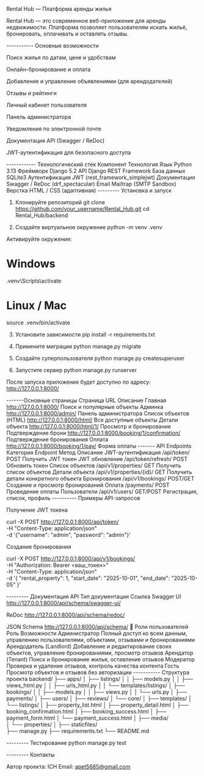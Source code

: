 
Rental Hub — Платформа аренды жилья

Rental Hub — это современное веб-приложение для аренды недвижимости.
Платформа позволяет пользователям искать жильё, бронировать, оплачивать и оставлять отзывы.

----------- Основные возможности

Поиск жилья по датам, цене и удобствам

Онлайн-бронирование и оплата

Добавление и управление объявлениями (для арендодателей)

Отзывы и рейтинги

Личный кабинет пользователя

Панель администратора

Уведомления по электронной почте

Документация API (Swagger / ReDoc)

JWT-аутентификация для безопасного доступа

------------ Технологический стек
Компонент	Технология
Язык	Python 3.13
Фреймворк	Django 5.2
API	Django REST Framework
База данных	SQLite3
Аутентификация	JWT (rest_framework_simplejwt)
Документация	Swagger / ReDoc (drf_spectacular)
Email	Mailtrap (SMTP Sandbox)
Верстка	HTML / CSS (адаптивная)
--------- Установка и запуск
1. Клонируйте репозиторий
git clone https://github.com/your_username/Rental_Hub.git
cd Rental_Hub/backend

2. Создайте виртуальное окружение
python -m venv .venv


Активируйте окружение:

# Windows
.venv\Scripts\activate

# Linux / Mac
source .venv/bin/activate

3. Установите зависимости
pip install -r requirements.txt

4. Примените миграции
python manage.py migrate

5. Создайте суперпользователя
python manage.py createsuperuser

6. Запустите сервер
python manage.py runserver


После запуска приложение будет доступно по адресу:
 http://127.0.0.1:8000/

-------Основные страницы
Страница	URL	Описание
Главная	http://127.0.0.1:8000/
	Поиск и популярные объекты
Админка	http://127.0.0.1:8000/admin/
	Панель администратора
Список объектов (HTML)	http://127.0.0.1:8000/html/
	Все доступные объекты
Детали объекта	http://127.0.0.1:8000/html/1/
	Просмотр и бронирование
Подтверждение брони	http://127.0.0.1:8000/booking/1/confirmation/
	Подтверждение бронирования
Оплата	http://127.0.0.1:8000/booking/1/pay/
	Форма оплаты
------- API Endpoints
Категория	Endpoint	Метод	Описание
JWT-аутентификация	/api/token/	POST	Получить JWT токен
JWT обновление	/api/token/refresh/	POST	Обновить токен
Список объектов	/api/v1/properties/	GET	Получить список объектов
Детали объекта	/api/v1/properties/{id}/	GET	Получить детали конкретного объекта
Бронирования	/api/v1/bookings/	POST/GET	Создание и просмотр бронирований
Оплата	/payments/	POST	Проведение оплаты
Пользователи	/api/v1/users/	GET/POST	Регистрация, список, профиль
---------- Примеры API-запросов

Получение JWT токена

curl -X POST http://127.0.0.1:8000/api/token/ \
  -H "Content-Type: application/json" \
  -d '{"username": "admin", "password": "admin"}'


Создание бронирования

curl -X POST http://127.0.0.1:8000/api/v1/bookings/ \
  -H "Authorization: Bearer <ваш_токен>" \
  -H "Content-Type: application/json" \
  -d '{
    "rental_property": 1,
    "start_date": "2025-10-01",
    "end_date": "2025-10-05"
  }'

--------- Документация API
Тип документации	Ссылка
Swagger UI	http://127.0.0.1:8000/api/schema/swagger-ui/

ReDoc	http://127.0.0.1:8000/api/schema/redoc/

JSON Schema	http://127.0.0.1:8000/api/schema/
👥 Роли пользователей
Роль	Возможности
Администратор	Полный доступ ко всем данным, управлению пользователями, объектами, отзывами и бронированиями
Арендодатель (Landlord)	Добавление и редактирование своих объектов, управление бронированиями, просмотр отзывов
Арендатор (Tenant)	Поиск и бронирование жилья, оставление отзывов
Модератор	Проверка и удаление отзывов, контроль качества контента
Гость	Просмотр объектов и отзывов без авторизации
----------- Структура проекта
backend/
├── apps/
│   ├── listings/
│   │   ├── models.py
│   │   ├── views_html.py
│   │   ├── urls_html.py
│   │   └── templates/listings/
│   ├── bookings/
│   │   ├── models.py
│   │   ├── views.py
│   │   └── urls.py
│   ├── payments/
│   ├── users/
│   ├── reviews/
│   └── core/
│
├── templates/
│   └── listings/
│       ├── property_list.html
│       ├── property_detail.html
│       ├── booking_confirmation.html
│       ├── booking_success.html
│       ├── payment_form.html
│       └── payment_success.html
│
├── media/           
│   └── properties/
│
├── staticfiles/            
├── manage.py
├── requirements.txt
└── README.md

--------- Тестирование
python manage.py test

--------- Контакты

Автор проекта: ICH
Email: apet5685@gmail.com

